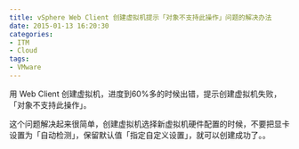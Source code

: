```yaml
---
title: vSphere Web Client 创建虚拟机提示「对象不支持此操作」问题的解决办法
date: 2015-01-13 16:20:30
categories:
- ITM
- Cloud
tags:
- VMware
---
```

用 Web Client 创建虚拟机，进度到60%多的时候出错，提示创建虚拟机失败，「对象不支持此操作」。

这个问题解决起来很简单，创建虚拟机选择新虚拟机硬件配置的时候，不要把显卡设置为「自动检测」，保留默认值「指定自定义设置」，就可以创建成功了。。